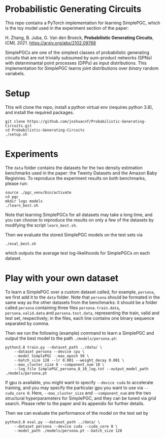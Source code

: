 # Probabilistic Generating Circuits

This repo contains a PyTorch implementation for learning SimplePGC, which is 
the toy model used in the experiment section of the paper:

H. Zhang, B. Juba, G. Van den Broeck, 
**Probabilistic Generating Circuits**,
*ICML 2021*. 
https://arxiv.org/abs/2102.09768

SimplePGCs are one of the simplest classes of probabilistic generating 
circuits that are not trivially subsumed by sum-product networks (SPNs) with
determinantal point processes (DPPs) as input distributions.
This implementation for SimplePGC learns joint 
distributions over <em>binary</em> random variabels.


# Setup 

This will clone the repo, install a python virtual env (requires python 3.8), and
install the required packages.

    git clone https://github.com/joshuacnf/Probabilistic-Generating-Circuits.git
    cd Probabilistic-Generating-Circuits
    ./setup.sh

# Experiments

The `data` folder contains the datasets for the two density estimation benchmarks used in the paper: the Twenty Datasets and the Amazon Baby Registries. To reproduce the experiment results on both benchmarks, please run:

    source ./pgc_venv/bin/activate
    cd pgc
    mkdir logs models
    ./learn_best.sh

Note that learning SimplePGCs for all 
datasets may take a long time, and you can choose to reproduce the results on only a few
of the datasets by modifying the script `learn_best.sh`.

Then we evaluate the stored SimplePGC models on the test sets via

    ./eval_best.sh

which outputs the average test log-likelihoods for SimplePGCs on each dataset.

# Play with your own dataset
To learn a SimplePGC over a custom dataset called, for example, 
`persona`, we first add it to the `data` folder. 
Note that `persona` should be formated in the same way as the other datasets from the benchmarks: 
it should be a folder called `persona` containing three
files `persona.train.data`, `persona.valid.data` and `persona.test.data`, representing the train, valid
and test set, respectively; in the files, each line contains one binary sequence separated by comma.

Then we run the following (example) command to learn a SimplePGC and output the best model to
the path `./models/persona.pt`:

    python3.8 train.py --dataset_path ../data/ \
        --dataset persona --device cpu \
        --model SimplePGC --max_epoch 50 \
        --batch_size 128 --lr 0.001 --weight_decay 0.001 \
        --max_cluster_size 8 --component_num 10 \
        --log_file SimplePGC_persona_8_10_log.txt --output_model_path ./models/persona.pt

If gpu is available, you might want to specify `--device cuda` to accelerate training, and
you may specify the particular gpu you want to use via `--cuda_core 0`.
Here, `--max_cluster_size` and `--component_num` are the two structural hyperparameters for SimplePGC, and
they can be tuned via grid search. Please refer to the paper and its appendix for further details.

Then we can evaluate the performance of the model on the test set by

    python3.8 eval.py --dataset_path ../data/ \
        --dataset persona --device cuda --cuda_core 0 \
        --model_path ./models/persona.pt --batch_size 128 
